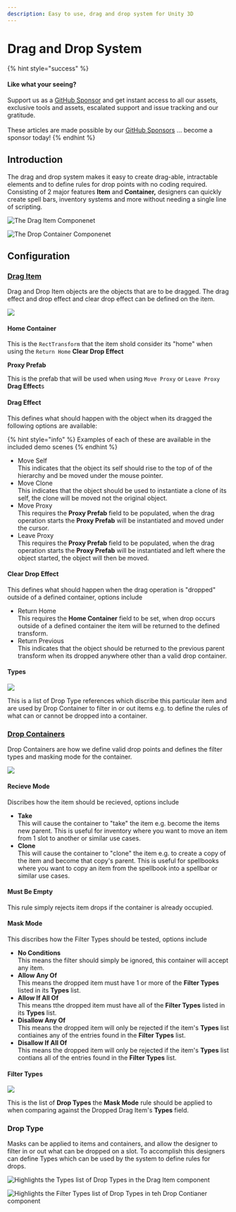 ```yaml
---
description: Easy to use, drag and drop system for Unity 3D
---
```


# Drag and Drop System

{% hint style="success" %}
#### Like what your seeing?

Support us as a [GitHub Sponsor](../../../../where-to-buy/become-a-sponsor.md) and get instant access to all our assets, exclusive tools and assets, escalated support and issue tracking and our gratitude.\
\
These articles are made possible by our [GitHub Sponsors](../../../../where-to-buy/become-a-sponsor.md) ... become a sponsor today!
{% endhint %}

## Introduction

The drag and drop system makes it easy to create drag-able, intractable elements and to define rules for drop points with no coding required. Consisting of 2 major features **Item** and **Container,** designers can quickly create spell bars, inventory systems and more without needing a single line of scripting.

![The Drag Item Componenet](<../../../../.gitbook/assets/image (121).png>)

![The Drop Container Componenet](<../../../../.gitbook/assets/image (122) (1).png>)

## Configuration

### [Drag Item](../../components/drag-item.md)

Drag and Drop Item objects are the objects that are to be dragged. The drag effect and drop effect and clear drop effect can be defined on the item.

![](<../../../../.gitbook/assets/image (124).png>)

#### Home Container

This is the `RectTransform` that the item shold consider its "home" when using the `Return Home` **Clear Drop Effect**

**Proxy Prefab**

This is the prefab that will be used when using `Move Proxy` or `Leave Proxy` **Drag Effect**s

#### Drag Effect

This defines what should happen with the object when its dragged the following options are available:

{% hint style="info" %}
Examples of each of these are available in the included demo scenes
{% endhint %}

* Move Self\
  This indicates that the object its self should rise to the top of of the hierarchy and be moved under the mouse pointer.
* Move Clone\
  This indicates that the object should be used to instantiate a clone of its self, the clone will be moved not the original object.
* Move Proxy\
  This requires the **Proxy Prefab** field to be populated, when the drag operation starts the **Proxy Prefab** will be instantiated and moved under the cursor.
* Leave Proxy\
  This requires the **Proxy Prefab** field to be populated, when the drag operation starts the **Proxy Prefab** will be instantiated and left where the object started, the object will then be moved.

#### Clear Drop Effect

This defines what should happen when the drag operation is "dropped" outside of a defined container, options include

* Return Home\
  This requires the **Home Container** field to be set, when drop occurs outside of a defined container the item will be returned to the defined transform.
* Return Previous\
  This indicates that the object should be returned to the previous parent transform when its dropped anywhere other than a valid drop container.

#### Types

![](<../../../../.gitbook/assets/image (123).png>)

This is a list of Drop Type references which discribe this particular item and are used by Drop Container to filter in or out items e.g. to define the rules of what can or cannot be dropped into a container.

### [Drop Containers](drag-and-drop-system.md#drop-containers)

Drop Containers are how we define valid drop points and defines the filter types and masking mode for the container.&#x20;

![](<../../../../.gitbook/assets/image (125).png>)

#### Recieve Mode

Discribes how the item should be recieved, options include

* **Take**\
  This will cause the container to "take" the item e.g. become the items new parent. This is useful for inventory where you want to move an item from 1 slot to another or similar use cases.
* **Clone**\
  This will cause the container to "clone" the item e.g. to create a copy of the item and become that copy's parent. This is useful for spellbooks where you want to copy an item from the spellbook into a spellbar or similar use cases.

#### Must Be Empty

This rule simply rejects item drops if the container is already occupied.

#### Mask Mode

This discribes how the Filter Types should be tested, options include

* **No Conditions**\
  This means the filter should simply be ignored, this container will accept any item.
* **Allow Any Of**\
  This means the dropped item must have 1 or more of the **Filter Types** listed in its **Types** list.
* **Allow If All Of**\
  This means tthe dropped item must have all of the **Filter Types** listed in its **Types** list.
* **Disallow Any Of**\
  This means the dropped item will only be rejected if the item's **Types** list contiaines any of the entries found in the **Filter Types** list.
* **Disallow If All Of**\
  This means the dropped item will only be rejected if the item's **Types** list contians all of the entries found in the **Filter Types** list.

#### Filter Types

![](<../../../../.gitbook/assets/image (126).png>)

This is the list of **Drop Types** the **Mask Mode** rule should be applied to when comparing against the Dropped Drag Item's **Types** field.

### Drop Type

Masks can be applied to items and containers, and allow the designer to filter in or out what can be dropped on a slot. To accomplish this designers can define Types which can be used by the system to define rules for drops.

![Highlights the Types list of Drop Types in the Drag Item component](<../../../../.gitbook/assets/image (127).png>)

![Highlights the Filter Types list of Drop Types in teh Drop Contianer component](<../../../../.gitbook/assets/image (128).png>)
